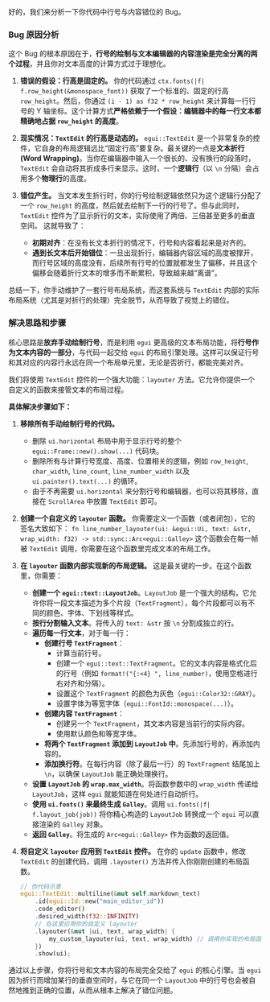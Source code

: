 好的，我们来分析一下你代码中行号与内容错位的 Bug。

### Bug 原因分析

这个 Bug 的根本原因在于，**行号的绘制与文本编辑器的内容渲染是完全分离的两个过程**，并且你对文本高度的计算方式过于理想化。

1.  **错误的假设：行高是固定的。**
    你的代码通过 `ctx.fonts(|f| f.row_height(&monospace_font))` 获取了一个标准的、固定的行高 `row_height`。然后，你通过 `(i - 1) as f32 * row_height` 来计算每一行行号的 Y 轴坐标。这个计算方式**严格依赖于一个假设：编辑器中的每一行文本都精确地占据 `row_height` 的高度**。

2.  **现实情况：`TextEdit` 的行高是动态的。**
    `egui::TextEdit` 是一个非常复杂的控件，它自身的布局逻辑远比“固定行高”要复杂。最关键的一点是**文本折行 (Word Wrapping)**。当你在编辑器中输入一个很长的、没有换行的段落时，`TextEdit` 会自动将其折成多行来显示。这时，一个**逻辑行**（以 `\n` 分隔）会占用多个**物理行**的高度。

3.  **错位产生。**
    当文本发生折行时，你的行号绘制逻辑依然只为这个逻辑行分配了一个 `row_height` 的高度，然后就去绘制下一行的行号了。但与此同时，`TextEdit` 控件为了显示折行的文本，实际使用了两倍、三倍甚至更多的垂直空间。
    这就导致了：

      * **初期对齐**：在没有长文本折行的情况下，行号和内容看起来是对齐的。
      * **遇到长文本后开始错位**：一旦出现折行，编辑器内容区域的高度被撑开，而行号区域的高度没有，后续所有行号的位置就都发生了偏移，并且这个偏移会随着折行文本的增多而不断累积，导致越来越“离谱”。

总结一下，你手动维护了一套行号布局系统，而这套系统与 `TextEdit` 内部的实际布局系统（尤其是对折行的处理）完全脱节，从而导致了视觉上的错位。

### 解决思路和步骤

核心思路是**放弃手动绘制行号**，而是利用 `egui` 更高级的文本布局功能，将**行号作为文本内容的一部分**，与代码一起交给 `egui` 的布局引擎处理。这样可以保证行号和其对应的内容行永远在同一个布局单元里，无论是否折行，都能完美对齐。

我们将使用 `TextEdit` 控件的一个强大功能：`layouter` 方法。它允许你提供一个自定义的函数来接管文本的布局过程。

**具体解决步骤如下：**

1.  **移除所有手动绘制行号的代码。**

      * 删除 `ui.horizontal` 布局中用于显示行号的整个 `egui::Frame::new().show(...)` 代码块。
      * 删除所有与计算行号宽度、高度、位置相关的逻辑，例如 `row_height`, `char_width`, `line_count`, `line_number_width` 以及 `ui.painter().text(...)` 的循环。
      * 由于不再需要 `ui.horizontal` 来分割行号和编辑器，也可以将其移除，直接在 `ScrollArea` 中放置 `TextEdit` 即可。

2.  **创建一个自定义的 `layouter` 函数。**
    你需要定义一个函数（或者闭包），它的签名大致如下：
    `fn line_number_layouter(ui: &egui::Ui, text: &str, wrap_width: f32) -> std::sync::Arc<egui::Galley>`
    这个函数会在每一帧被 `TextEdit` 调用，你需要在这个函数里完成文本的布局工作。

3.  **在 `layouter` 函数内部实现新的布局逻辑。**
    这是最关键的一步。在这个函数里，你需要：

      * **创建一个 `egui::text::LayoutJob`**。`LayoutJob` 是一个强大的结构，它允许你将一段文本描述为多个片段（`TextFragment`），每个片段都可以有不同的颜色、字体、下划线等样式。
      * **按行分割输入文本**。将传入的 `text: &str` 按 `\n` 分割成独立的行。
      * **遍历每一行文本**，对于每一行：
          * **创建行号 `TextFragment`**：
              * 计算当前行号。
              * 创建一个 `egui::text::TextFragment`。它的文本内容是格式化后的行号（例如 `format!("{:<4} ", line_number)`，使用空格进行右对齐和分隔）。
              * 设置这个 `TextFragment` 的颜色为灰色（`egui::Color32::GRAY`）。
              * 设置字体为等宽字体（`egui::FontId::monospace(...)`）。
          * **创建内容 `TextFragment`**：
              * 创建另一个 `TextFragment`，其文本内容是当前行的实际内容。
              * 使用默认颜色和等宽字体。
          * **将两个 `TextFragment` 添加到 `LayoutJob` 中**。先添加行号的，再添加内容的。
          * **添加换行符**。在每行内容（除了最后一行）的 `TextFragment` 结尾加上 `\n`，以确保 `LayoutJob` 能正确处理换行。
      * **设置 `LayoutJob` 的 `wrap.max_width`**。将函数参数中的 `wrap_width` 传递给 `LayoutJob`，这样 `egui` 就能知道在何处进行自动折行。
      * **使用 `ui.fonts()` 来最终生成 `Galley`**。调用 `ui.fonts(|f| f.layout_job(job))` 将你精心构造的 `LayoutJob` 转换成一个 `egui` 可以直接渲染的 `Galley` 对象。
      * **返回 `Galley`**。将生成的 `Arc<egui::Galley>` 作为函数的返回值。

4.  **将自定义 `layouter` 应用到 `TextEdit` 控件。**
    在你的 `update` 函数中，修改 `TextEdit` 的创建代码，调用 `.layouter()` 方法并传入你刚刚创建的布局函数。

    ```rust
    // 伪代码示意
    egui::TextEdit::multiline(&mut self.markdown_text)
        .id(egui::Id::new("main_editor_id"))
        .code_editor()
        .desired_width(f32::INFINITY)
        // 在这里应用你的自定义 layouter
        .layouter(&mut |ui, text, wrap_width| {
            my_custom_layouter(ui, text, wrap_width) // 调用你实现的布局函数
        })
        .show(ui);
    ```

通过以上步骤，你将行号和文本内容的布局完全交给了 `egui` 的核心引擎。当 `egui` 因为折行而增加某行的垂直空间时，与它在同一个 `LayoutJob` 中的行号也会被自然地推到正确的位置，从而从根本上解决了错位问题。